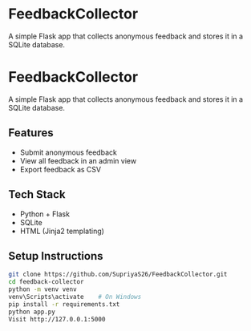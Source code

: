 # FeedbackCollector
A simple Flask app that collects anonymous feedback and stores it in a SQLite database.

# FeedbackCollector
A simple Flask app that collects anonymous feedback and stores it in a SQLite database.

## Features

- Submit anonymous feedback
- View all feedback in an admin view
- Export feedback as CSV

## Tech Stack

- Python + Flask
- SQLite
- HTML (Jinja2 templating)

## Setup Instructions

```bash
git clone https://github.com/SupriyaS26/FeedbackCollector.git
cd feedback-collector
python -m venv venv
venv\Scripts\activate    # On Windows
pip install -r requirements.txt
python app.py
Visit http://127.0.0.1:5000
